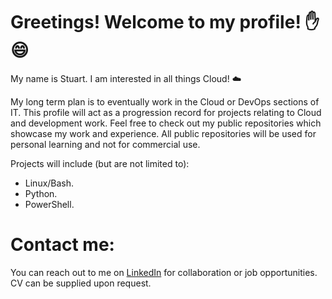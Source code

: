 # Greetings! Welcome to my profile! ✋ 😄

My name is Stuart. I am interested in all things Cloud! ☁️

My long term plan is to eventually work in the Cloud or DevOps sections of IT. This profile will act as a progression record for projects relating to Cloud and development work. Feel free to check out my public repositories which showcase my work and experience. All public repositories will be used for personal learning and not for commercial use.

Projects will include (but are not limited to):
- Linux/Bash.
- Python.
- PowerShell.

# Contact me:
You can reach out to me on <a href="https://www.linkedin.com/in/stuart-munn-ba6285165/">LinkedIn</a> for collaboration or job opportunities. CV can be supplied upon request.
